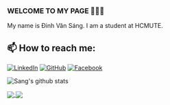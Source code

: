 ### WELCOME TO MY PAGE 👋👋👋
My name is Đinh Văn Sáng. I am a student at HCMUTE. <br>
## 📫 How to reach me: 
[![LinkedIn](https://img.shields.io/badge/LinkedIn-0077B5?style=flat&logo=linkedin&logoColor=white)](https://www.linkedin.com/in/sang-dinh-206703312/)
[![GitHub](https://img.shields.io/badge/GitHub-100000?style=flat&logo=github&logoColor=white)](https://github.com/SangDinhVan)
[![Facebook](https://img.shields.io/badge/Facebook-1877F2?style=flat&logo=facebook&logoColor=white)](https://www.facebook.com/sang.inh.727210/)

![Sang's github stats](https://github-readme-stats-git-masterrstaa-rickstaa.vercel.app/api?username=SangDinhVan&show_icons=true&theme=tokyonight&hide=contribs,prs,issues)

<a href="https://github.com/SangDinhVan/Sort_Animation_JavaFX">
  <!-- Change the `github-readme-stats.anuraghazra1.vercel.app` to `github-readme-stats.vercel.app`  -->
  <img align="center" src="https://github-readme-stats.vercel.app/api/pin/?username=SangDinhVan&repo=Sort-Animation-JavaFX&theme=radical" />
</a>

<a href="https://github.com/SangDinhVan/Face-recognize-cv2">
  <!-- Change the `github-readme-stats.anuraghazra1.vercel.app` to `github-readme-stats.vercel.app`  -->
  <img align="center" src="https://github-readme-stats.vercel.app/api/pin/?username=SangDinhVan&repo=Face-recognize-cv2&theme=gruvbox" />
</a>


